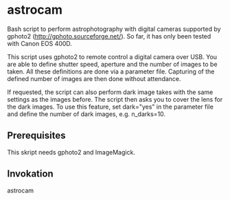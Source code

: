 # astrocam

Bash script to perform astrophotography with digital cameras supported by 
gphoto2 (http://gphoto.sourceforge.net/). So far, it has only been tested 
with Canon EOS 400D.

This script uses gphoto2 to remote control a digital camera over USB. You 
are able to define shutter speed, aperture and the number of images to be 
taken. All these definitions are done via a parameter file. Capturing of the 
defined number of images are then done without attendance.

If requested, the script can also perform dark image takes with the same 
settings as the images before. The script then asks you to cover the lens 
for the dark images. To use this feature, set dark="yes" in the parameter 
file and define the number of dark images, e.g. n_darks=10.

## Prerequisites

This skript needs gphoto2 and ImageMagick.

## Invokation

astrocam <parameter file>


